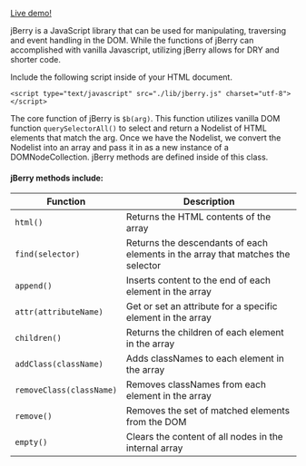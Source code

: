 [Live demo!](https://benpong.com/jBerry/)

jBerry is a JavaScript library that can be used for manipulating, traversing and event handling in the DOM. While the functions of jBerry can accomplished with vanilla Javascript, utilizing jBerry allows for DRY and shorter code.

Include the following script inside of your HTML document.

```
<script type="text/javascript" src="./lib/jberry.js" charset="utf-8"></script>
```

The core function of jBerry is `$b(arg)`. This function utilizes vanilla DOM function `querySelectorAll()` to select and return a Nodelist of HTML elements that match the arg. Once we have the Nodelist, we convert the Nodelist into an array and pass it in as a new instance of a DOMNodeCollection. jBerry methods are defined inside of this class.

#### jBerry methods include:

| Function                 | Description                                                                     |
| ------------------------ | ------------------------------------------------------------------------------- |
| `html()`                 | Returns the HTML contents of the array                                          |
| `find(selector)`         | Returns the descendants of each elements in the array that matches the selector |
| `append()`               | Inserts content to the end of each element in the array                         |
| `attr(attributeName)`    | Get or set an attribute for a specific element in the array                     |
| `children()`             | Returns the children of each element in the array                               |
| `addClass(className)`    | Adds classNames to each element in the array                                    |
| `removeClass(className)` | Removes classNames from each element in the array                               |
| `remove()`               | Removes the set of matched elements from the DOM                                |
| `empty()`                | Clears the content of all nodes in the internal array                           |
